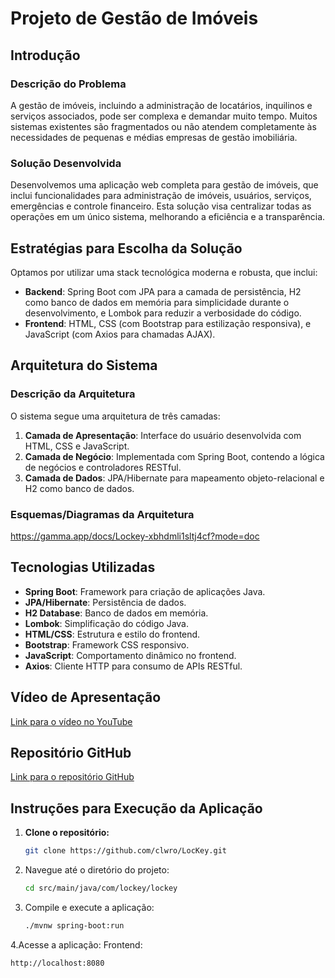 # Projeto de Gestão de Imóveis

## Introdução
### Descrição do Problema
A gestão de imóveis, incluindo a administração de locatários, inquilinos e serviços associados, pode ser complexa e demandar muito tempo. Muitos sistemas existentes são fragmentados ou não atendem completamente às necessidades de pequenas e médias empresas de gestão imobiliária.

### Solução Desenvolvida
Desenvolvemos uma aplicação web completa para gestão de imóveis, que inclui funcionalidades para administração de imóveis, usuários, serviços, emergências e controle financeiro. Esta solução visa centralizar todas as operações em um único sistema, melhorando a eficiência e a transparência.

## Estratégias para Escolha da Solução
Optamos por utilizar uma stack tecnológica moderna e robusta, que inclui:
- **Backend**: Spring Boot com JPA para a camada de persistência, H2 como banco de dados em memória para simplicidade durante o desenvolvimento, e Lombok para reduzir a verbosidade do código.
- **Frontend**: HTML, CSS (com Bootstrap para estilização responsiva), e JavaScript (com Axios para chamadas AJAX).

## Arquitetura do Sistema
### Descrição da Arquitetura
O sistema segue uma arquitetura de três camadas:
1. **Camada de Apresentação**: Interface do usuário desenvolvida com HTML, CSS e JavaScript.
2. **Camada de Negócio**: Implementada com Spring Boot, contendo a lógica de negócios e controladores RESTful.
3. **Camada de Dados**: JPA/Hibernate para mapeamento objeto-relacional e H2 como banco de dados.

### Esquemas/Diagramas da Arquitetura

https://gamma.app/docs/Lockey-xbhdmli1sltj4cf?mode=doc

## Tecnologias Utilizadas
- **Spring Boot**: Framework para criação de aplicações Java.
- **JPA/Hibernate**: Persistência de dados.
- **H2 Database**: Banco de dados em memória.
- **Lombok**: Simplificação do código Java.
- **HTML/CSS**: Estrutura e estilo do frontend.
- **Bootstrap**: Framework CSS responsivo.
- **JavaScript**: Comportamento dinâmico no frontend.
- **Axios**: Cliente HTTP para consumo de APIs RESTful.

## Vídeo de Apresentação
[Link para o vídeo no YouTube]()

## Repositório GitHub
[Link para o repositório GitHub](https://github.com/clwro/LocKey)


## Instruções para Execução da Aplicação

1. **Clone o repositório:**
   ```bash
   git clone https://github.com/clwro/LocKey.git

2. Navegue até o diretório do projeto:
   ```bash
   cd src/main/java/com/lockey/lockey

3. Compile e execute a aplicação:
   ```bash
   ./mvnw spring-boot:run

4.Acesse a aplicação:
Frontend:

```bash
http://localhost:8080


   
